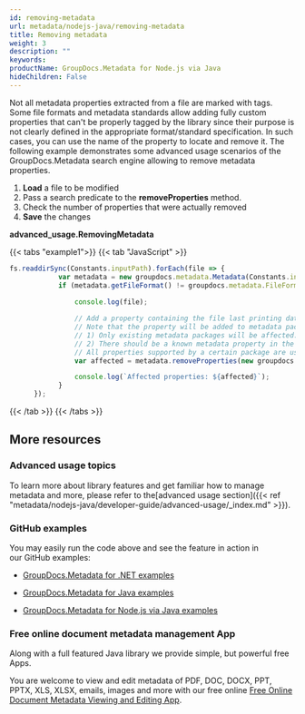 ```yaml
---
id: removing-metadata
url: metadata/nodejs-java/removing-metadata
title: Removing metadata
weight: 3
description: ""
keywords: 
productName: GroupDocs.Metadata for Node.js via Java
hideChildren: False
---
```

Not all metadata properties extracted from a file are marked with tags. Some file formats and metadata standards allow adding fully custom properties that can't be properly tagged by the library since their purpose is not clearly defined in the appropriate format/standard specification. In such cases, you can use the name of the property to locate and remove it. The following example demonstrates some advanced usage scenarios of the GroupDocs.Metadata search engine allowing to remove metadata properties.

1.  **Load** a file to be modified
2.  Pass a search predicate to the **removeProperties** method.
3.  Check the number of properties that were actually removed
4.  **Save** the changes

**advanced\_usage.RemovingMetadata**

{{< tabs "example1">}}
{{< tab "JavaScript" >}}
```js
fs.readdirSync(Constants.inputPath).forEach(file => {
            var metadata = new groupdocs.metadata.Metadata(Constants.inputPath + file);
            if (metadata.getFileFormat() != groupdocs.metadata.FileFormat.Unknown && !metadata.getDocumentInfo().isEncrypted()) {
                
                console.log(file);

                // Add a property containing the file last printing date if it's missing
                // Note that the property will be added to metadata packages that satisfy the following criteria:
                // 1) Only existing metadata packages will be affected. No new packages are added during this operation
                // 2) There should be a known metadata property in the package structure that fits the search condition but is actually missing in the package.
                // All properties supported by a certain package are usually defined in the specification of a particular metadata standard
                var affected = metadata.removeProperties(new groupdocs.metadata.ContainsTagSpecification(groupdocs.metadata.Tags.getTime().getPrinted()));

                console.log(`Affected properties: ${affected}`);
            }
      });
```
{{< /tab >}}
{{< /tabs >}}

## More resources

### Advanced usage topics

To learn more about library features and get familiar how to manage metadata and more, please refer to the[advanced usage section]({{< ref "metadata/nodejs-java/developer-guide/advanced-usage/_index.md" >}}).

### GitHub examples

You may easily run the code above and see the feature in action in our GitHub examples:

*   [GroupDocs.Metadata for .NET examples](https://github.com/groupdocs-metadata/GroupDocs.Metadata-for-.NET)
    
*   [GroupDocs.Metadata for Java examples](https://github.com/groupdocs-metadata/GroupDocs.Metadata-for-Java)

*   [GroupDocs.Metadata for Node.js via Java examples](https://github.com/groupdocs-metadata/GroupDocs.Metadata-for-Node.js-via-Java)
    

### Free online document metadata management App

Along with a full featured Java library we provide simple, but powerful free Apps.

You are welcome to view and edit metadata of PDF, DOC, DOCX, PPT, PPTX, XLS, XLSX, emails, images and more with our free online [Free Online Document Metadata Viewing and Editing App](https://products.groupdocs.app/metadata).
